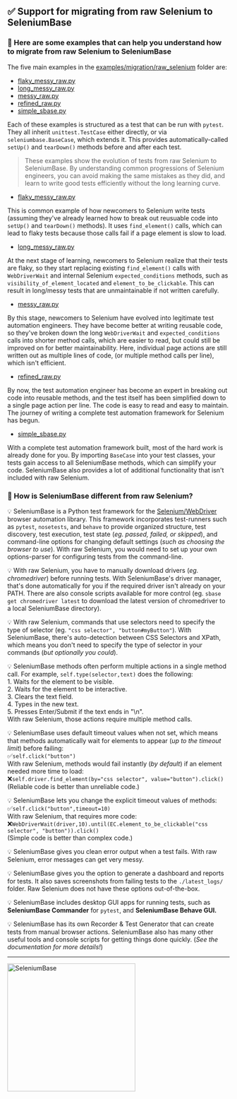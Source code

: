 ## ✅ Support for migrating from raw Selenium to SeleniumBase


### 🔵 Here are some examples that can help you understand how to migrate from raw Selenium to SeleniumBase

The five main examples in the [examples/migration/raw_selenium](https://github.com/seleniumbase/SeleniumBase/tree/master/examples/migration/raw_selenium) folder are:

* [flaky_messy_raw.py](https://github.com/seleniumbase/SeleniumBase/tree/master/examples/migration/raw_selenium/flaky_messy_raw.py)
* [long_messy_raw.py](https://github.com/seleniumbase/SeleniumBase/tree/master/examples/migration/raw_selenium/long_messy_raw.py)
* [messy_raw.py](https://github.com/seleniumbase/SeleniumBase/tree/master/examples/migration/raw_selenium/messy_raw.py)
* [refined_raw.py](https://github.com/seleniumbase/SeleniumBase/tree/master/examples/migration/raw_selenium/refined_raw.py)
* [simple_sbase.py](https://github.com/seleniumbase/SeleniumBase/tree/master/examples/migration/raw_selenium/simple_sbase.py)

Each of these examples is structured as a test that can be run with ``pytest``. They all inherit ``unittest.TestCase`` either directly, or via ``seleniumbase.BaseCase``, which extends it. This provides automatically-called ``setUp()`` and ``tearDown()`` methods before and after each test.

> These examples show the evolution of tests from raw Selenium to SeleniumBase. By understanding common progressions of Selenium engineers, you can avoid making the same mistakes as they did, and learn to write good tests efficiently without the long learning curve.

* [flaky_messy_raw.py](https://github.com/seleniumbase/SeleniumBase/tree/master/examples/migration/raw_selenium/flaky_messy_raw.py)

This is common example of how newcomers to Selenium write tests (assuming they've already learned how to break out reusuable code into ``setUp()`` and ``tearDown()`` methods). It uses ``find_element()`` calls, which can lead to flaky tests because those calls fail if a page element is slow to load.

* [long_messy_raw.py](https://github.com/seleniumbase/SeleniumBase/tree/master/examples/migration/raw_selenium/long_messy_raw.py)

At the next stage of learning, newcomers to Selenium realize that their tests are flaky, so they start replacing existing ``find_element()`` calls with ``WebDriverWait`` and internal Selenium ``expected_conditions`` methods, such as ``visibility_of_element_located`` and ``element_to_be_clickable``. This can result in long/messy tests that are unmaintainable if not written carefully.

* [messy_raw.py](https://github.com/seleniumbase/SeleniumBase/tree/master/examples/migration/raw_selenium/messy_raw.py)

By this stage, newcomers to Selenium have evolved into legitimate test automation engineers. They have become better at writing reusable code, so they've broken down the long ``WebDriverWait`` and ``expected_conditions`` calls into shorter method calls, which are easier to read, but could still be improved on for better maintainability. Here, individual page actions are still written out as multiple lines of code, (or multiple method calls per line), which isn't efficient.

* [refined_raw.py](https://github.com/seleniumbase/SeleniumBase/tree/master/examples/migration/raw_selenium/refined_raw.py)

By now, the test automation engineer has become an expert in breaking out code into reusable methods, and the test itself has been simplified down to a single page action per line. The code is easy to read and easy to maintain. The journey of writing a complete test automation framework for Selenium has begun.

* [simple_sbase.py](https://github.com/seleniumbase/SeleniumBase/tree/master/examples/migration/raw_selenium/simple_sbase.py)

With a complete test automation framework built, most of the hard work is already done for you. By importing ``BaseCase`` into your test classes, your tests gain access to all SeleniumBase methods, which can simplify your code. SeleniumBase also provides a lot of additional functionality that isn't included with raw Selenium.


### 🔵 How is SeleniumBase different from raw Selenium?

<div>
<p>💡 SeleniumBase is a Python test framework for the <a href="https://www.w3.org/TR/webdriver2/#endpoints" target="_blank">Selenium/WebDriver</a> browser automation library. This framework incorporates test-runners such as <code>pytest</code>, <code>nosetests</code>, and <code>behave</code> to provide organized structure, test discovery, test execution, test state (<i>eg. passed, failed, or skipped</i>), and command-line options for changing default settings (<i>such as choosing the browser to use</i>). With raw Selenium, you would need to set up your own options-parser for configuring tests from the command-line.</p>

<p>💡 With raw Selenium, you have to manually download drivers (<i>eg. chromedriver</i>) before running tests. With SeleniumBase's driver manager, that's done automatically for you if the required driver isn't already on your PATH. There are also console scripts available for more control (eg. <code>sbase get chromedriver latest</code> to download the latest version of chromedriver to a local SeleniumBase directory).</p>

<p>💡 With raw Selenium, commands that use selectors need to specify the type of selector (eg. <code>"css selector", "button#myButton"</code>). With SeleniumBase, there's auto-detection between CSS Selectors and XPath, which means you don't need to specify the type of selector in your commands (<i>but optionally you could</i>).</p>

<p>💡 SeleniumBase methods often perform multiple actions in a single method call. For example, <code>self.type(selector,text)</code> does the following:<br />1. Waits for the element to be visible.<br />2. Waits for the element to be interactive.<br />3. Clears the text field.<br />4. Types in the new text.<br />5. Presses Enter/Submit if the text ends in "\n".<br />With raw Selenium, those actions require multiple method calls.</p>

<p>💡 SeleniumBase uses default timeout values when not set, which means that methods automatically wait for elements to appear (<i>up to the timeout limit</i>) before failing:<br />✅<code>self.click("button")</code><br />With raw Selenium, methods would fail instantly (<i>by default</i>) if an element needed more time to load:<br />❌<code>self.driver.find_element(by="css selector", value="button").click()</code><br />(Reliable code is better than unreliable code.)</p>

<p>💡 SeleniumBase lets you change the explicit timeout values of methods:<br />✅<code>self.click("button",timeout=10)</code><br />With raw Selenium, that requires more code:<br />❌<code>WebDriverWait(driver,10).until(EC.element_to_be_clickable("css selector", "button")).click()</code><br />(Simple code is better than complex code.)</p>

<p>💡 SeleniumBase gives you clean error output when a test fails. With raw Selenium, error messages can get very messy.</p>

<p>💡 SeleniumBase gives you the option to generate a dashboard and reports for tests. It also saves screenshots from failing tests to the <code>./latest_logs/</code> folder. Raw Selenium does not have these options out-of-the-box.</p>

<p>💡 SeleniumBase includes desktop GUI apps for running tests, such as <b>SeleniumBase Commander</b> for <code>pytest</code>, and <b>SeleniumBase Behave GUI.</b></p>

<p>💡 SeleniumBase has its own Recorder & Test Generator that can create tests from manual browser actions. SeleniumBase also has many other useful tools and console scripts for getting things done quickly. (<i>See the documentation for more details!</i>)</p>
</div>

--------

[<img src="https://seleniumbase.io/cdn/img/fancy_logo_14.png" title="SeleniumBase" width="290">](https://github.com/seleniumbase/SeleniumBase)
